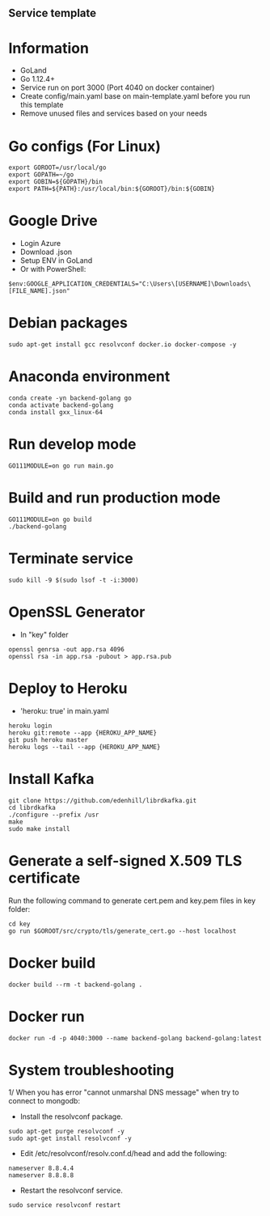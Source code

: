 ## Service template

# Information

* GoLand
* Go 1.12.4+
* Service run on port 3000 (Port 4040 on docker container)
* Create config/main.yaml base on main-template.yaml before you run this template
* Remove unused files and services based on your needs

# Go configs (For Linux)

````$xslt
export GOROOT=/usr/local/go
export GOPATH=~/go
export GOBIN=${GOPATH}/bin
export PATH=${PATH}:/usr/local/bin:${GOROOT}/bin:${GOBIN}
````

# Google Drive

* Login Azure
* Download .json
* Setup ENV in GoLand
* Or with PowerShell:
````$xslt
$env:GOOGLE_APPLICATION_CREDENTIALS="C:\Users\[USERNAME]\Downloads\[FILE_NAME].json"
````

# Debian packages
````$xslt
sudo apt-get install gcc resolvconf docker.io docker-compose -y
````

# Anaconda environment
````$xslt
conda create -yn backend-golang go
conda activate backend-golang
conda install gxx_linux-64
````

# Run develop mode
````$xslt
GO111MODULE=on go run main.go
````

# Build and run production mode
````$xslt
GO111MODULE=on go build
./backend-golang
````

# Terminate service
````$xslt
sudo kill -9 $(sudo lsof -t -i:3000)
````

# OpenSSL Generator
* In "key" folder
````$xslt
openssl genrsa -out app.rsa 4096
openssl rsa -in app.rsa -pubout > app.rsa.pub
````

# Deploy to Heroku
* 'heroku: true' in main.yaml
````$xslt
heroku login
heroku git:remote --app {HEROKU_APP_NAME}
git push heroku master
heroku logs --tail --app {HEROKU_APP_NAME}
````

# Install Kafka
````$xslt
git clone https://github.com/edenhill/librdkafka.git
cd librdkafka
./configure --prefix /usr
make
sudo make install
````

# Generate a self-signed X.509 TLS certificate

Run the following command to generate cert.pem and key.pem files in key folder:
````$xslt
cd key
go run $GOROOT/src/crypto/tls/generate_cert.go --host localhost
````

# Docker build
````$xslt
docker build --rm -t backend-golang .
````

# Docker run
````$xslt
docker run -d -p 4040:3000 --name backend-golang backend-golang:latest
````

# System troubleshooting

1/ When you has error "cannot unmarshal DNS message" when try to connect to mongodb:

* Install the resolvconf package.

````$xslt
sudo apt-get purge resolvconf -y
sudo apt-get install resolvconf -y
````

* Edit /etc/resolvconf/resolv.conf.d/head and add the following:

````$xslt
nameserver 8.8.4.4
nameserver 8.8.8.8
````

* Restart the resolvconf service.

````$xslt
sudo service resolvconf restart
````